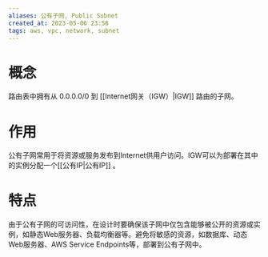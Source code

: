 ```yaml
---
aliases: 公有子网, Public Subnet
created_at: 2023-05-06 23:56
tags: aws, vpc, network, subnet
---
```


# 概念

路由表中拥有从 0.0.0.0/0 到 [[Internet网关（IGW）|IGW]] 路由的子网。

# 作用

公有子网常用于将资源或服务发布到Internet供用户访问。IGW可以为部署在其中的实例分配一个[[公有IP|公有IP]] 。

# 特点

由于公有子网的可访问性，在设计时要确保该子网中仅包含能够被公开的资源或实例，如静态Web服务器、负载均衡器等。避免将敏感的资源，如数据库、动态Web服务器、AWS Service Endpoints等，部署到公有子网中。